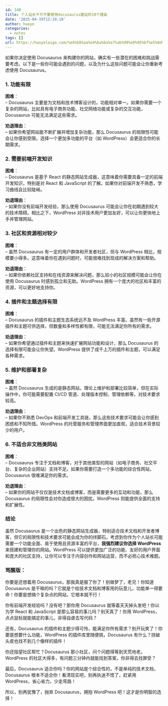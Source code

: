 ```yaml
---
id: 140
title: 个人站长千万不要使用docusaurus建站的10个理由
date: '2025-04-19T12:19:18'
author: haoye
categories:
  - notes
tags: []
url: https://haoyelaiga.com/%e4%b8%aa%e4%ba%ba%e7%ab%99%e9%95%bf%e5%8d%83%e4%b8%87%e4%b8%8d%e8%a6%81%e4%bd%bf%e7%94%a8docusaurus%e5%bb%ba%e7%ab%99%e7%9a%8410%e4%b8%aa%e7%90%86%e7%94%b1/
---
```


如果你决定使用 Docusaurus 来构建你的网站，确实有一些潜在的困难和挑战需要考虑。以下是一些你可能会遇到的问题，以及为什么这些问题可能会让你重新考虑使用 Docusaurus。

### 1. **功能有限**

**困难**：\
– Docusaurus 主要是为文档和技术博客设计的，功能相对单一。如果你需要一个复杂的网站，比如具有电子商务功能、社交网络功能或复杂的交互功能，Docusaurus 可能无法满足这些需求。

**劝退理由**：\
– 如果你希望网站能不断扩展并增加复杂功能，那么 Docusaurus 的局限性可能会让你感到受限。选择一个更加多功能的平台（如 WordPress）会更适合你的长期需求。

### 2. **需要前端开发知识**

**困难**：\
– Docusaurus 是基于 React 的静态网站生成器，这意味着你需要具备一定的前端开发知识，特别是对 React 和 JavaScript 的了解。如果你对前端开发不熟悉，学习曲线会比较陡峭。

**劝退理由**：\
– 如果你没有前端开发经验，那么使用 Docusaurus 可能会让你在初期遇到较大的技术障碍。相比之下，WordPress 对非技术用户更加友好，可以让你更快地上手并管理网站。

### 3. **社区和资源相对较少**

**困难**：\
– 虽然 Docusaurus 有一定的用户群体和开发者社区，但与 WordPress 相比，规模要小得多。这意味着你在遇到问题时，可能很难找到现成的解决方案和帮助。

**劝退理由**：\
– 如果你依赖社区支持和在线资源来解决问题，那么较小的社区规模可能会让你在使用 Docusaurus 时感到孤立和无助。WordPress 拥有一个庞大的社区和丰富的资源，可以更好地支持你。

### 4. **插件和主题选择有限**

**困难**：\
– Docusaurus 的插件和主题生态系统远不及 WordPress 丰富。虽然有一些开源插件和主题可供选择，但数量和多样性都有限，可能无法满足你所有的需求。

**劝退理由**：\
– 如果你希望通过插件和主题来快速扩展网站功能和设计，那么 Docusaurus 的选择有限可能会让你失望。WordPress 提供了成千上万的插件和主题，可以满足各种需求。

### 5. **维护和部署复杂**

**困难**：\
– 虽然 Docusaurus 生成的是静态网站，理论上维护和部署比较简单，但在实际操作中，你可能需要配置 CI/CD 管道、处理版本控制、管理依赖等，对技术要求较高。

**劝退理由**：\
– 如果你不熟悉 DevOps 和前端开发工具链，那么这些技术要求可能会让你感到困惑和不知所措。WordPress 的托管服务和管理界面更加直观，适合技术背景较少的用户。

### 6. **不适合非文档类网站**

**困难**：\
– Docusaurus 专注于文档和博客，对于其他类型的网站（如电子商务、社交平台、复杂的企业网站）支持不足。如果你需要打造一个多功能的综合性网站，Docusaurus 很难满足你的需求。

**劝退理由**：\
– 如果你的网站不仅仅是技术文档或博客，而是需要更多的互动和功能，那么 Docusaurus 的局限性会对你造成很大的困扰。WordPress 则能提供全面的支持和扩展性。

### 结论

虽然 Docusaurus 是一个出色的静态网站生成器，特别适合技术文档和开发者博客，但它的局限性和技术要求可能会成为你的绊脚石。考虑到你作为个人站长可能需要一个功能全面、易于使用且资源丰富的平台，**我强烈建议你选择 WordPress** 来搭建和管理你的网站。WordPress 可以提供更加广泛的功能、友好的用户界面和庞大的社区支持，让你可以专注于内容创作和网站运营，而不必担心技术难题。

### 骂醒版：

你要是还想着用 Docusaurus，那我真是服了你了！别做梦了，老兄！你知道 Docusaurus 是干嘛的吗？它就是个给技术文档和博客用的玩意儿，功能单一得要命！你要是想搞个复杂点的网站，它根本就不行！

你有前端开发经验吗？没有吧？那你用 Docusaurus 就等着天天掉头发吧！你以为学 React 和 JavaScript 是那么容易的事儿吗？别天真了！你用 WordPress，点点鼠标就能搞定的事儿，非得自虐去写代码？

还有，Docusaurus 的插件和主题少得可怜，能满足你所有需求？别开玩笑了！你要是想要什么功能，WordPress 的插件库里随便挑，Docusaurus 有什么？挠破头皮也找不到几个像样的插件！

你还指望社区帮忙？Docusaurus 那小社区，问个问题得等到天荒地老。WordPress 的社区大得多，有问题三分钟内就能找到答案，你非得去找罪受？

最后，Docusaurus 适合你吗？你的网站是个综合性的，不是单纯的技术文档，Docusaurus 根本不适合你！看清现实吧，别再执迷不悟了，赶紧用 WordPress，省心省力，少走弯路！

所以，别再犹豫了，抛弃 Docusaurus，拥抱 WordPress 吧！这才是你明智的选择！
